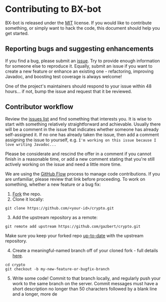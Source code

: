 # Contributing to BX-bot
BX-bot is released under the [MIT](http://opensource.org/licenses/MIT) license. 
If you would like to contribute something, or simply want to hack the code, this document should 
help you get started.
 
## Reporting bugs and suggesting enhancements
If you find a bug, please submit an [issue](https://github.com/gazbert/crypto/issues). Try to 
provide enough information for someone else to reproduce it. Equally, submit an issue if you want 
to create a new feature or enhance an existing one - refactoring, improving Javadoc, and boosting 
test coverage is always welcome!

One of the project's maintainers should respond to your issue within 48 hours... if not, bump the 
issue and request that it be reviewed.

## Contributor workflow

Review the [issues list](https://github.com/gazbert/crypto/issues) and find something that 
interests you. It is wise to start with something relatively straightforward and achievable. 
Usually there will be a comment in the issue that indicates whether someone has already 
self-assigned it. If no one has already taken the issue, then add a comment assigning the issue to 
yourself, e.g. ```I'm working on this issue because I love writing Javadoc...``` 

Please be considerate and rescind the offer in a comment if you cannot finish in a reasonable time,
or add a new comment stating that you're still actively working on the issue and need a little 
more time.

We are using the [GitHub Flow](https://guides.github.com/introduction/flow/) process to manage 
code contributions. If you are unfamiliar, please review that link before proceeding. 
To work on something, whether a new feature or a bug fix:

  1. [Fork](https://help.github.com/articles/fork-a-repo/) the repo.
  2. Clone it locally:
  
  ```
  git clone https://github.com/<your-id>/crypto.git
  ```
  3. Add the upstream repository as a remote: 
  ```
  git remote add upstream https://github.com/gazbert/crypto.git
  ```  
  Make sure you keep your forked repo [up-to-date](https://help.github.com/articles/syncing-a-fork/) 
  with the upstream repository.
  
  4. Create a meaningful-named branch off of your cloned fork - full details 
  [here](https://git-scm.com/docs/git-checkout).
  
  ```
  cd crypto
  git checkout -b my-new-feature-or-bugfix-branch
  ```
  5. Write some code! Commit to that branch locally, and regularly push your work to the same 
  branch on the server. Commit messages must have a short description no longer than 50 characters 
  followed by a blank line and a longer, more de